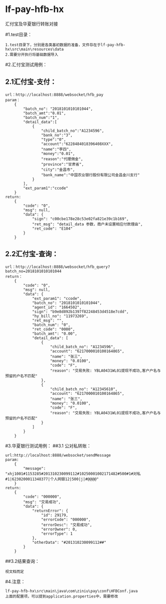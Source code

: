 # lf-pay-hfb-hx
汇付宝及华夏银行转账对接

#1.test目录：
    
    1.test目录下，分别是各类基初数据的准备，文件存在于lf-pay-hfb-hx\src\main\resources\data
    2.需要分开执行将基础数据导入
    
#2.汇付宝测试用例：

## 2.1汇付宝-支付：
    
    url：http://localhost:8888/websocket/hfb_pay    
    param：
        {
            "batch_no": "2018101010101044",
            "batch_amt":"0.01",
            "batch_num":"1",
            "detail_data":[
                {
                    "child_batch_no":"A1234596",
                    "bank_no":"3",
                    "type":"0",
                    "account":"6228484018396408XXX",
                    "name":"李四",
                    "money":"0.01",
                    "reason":"代理佣金",
                    "province":"甘肃省",
                    "city":"金昌市",
                    "bank_name":"中国农业银行股份有限公司金昌金川支行"
                }
            ],
            "ext_param1":"ccode"
        }
    return:
        {
            "code": "0",
            "msg": null,
            "data": {
                "sign": "c00cbe178e28c53e02fa821e39c1b169",
                "ret_msg": "detail_data 参数，商户未设置相应付款理由",
                "ret_code": "E104"
            }
        }
## 2.2汇付宝-查询：
    
    url：http://localhost:8888/websocket/hfb_query?batch_no=2018101010101044
    return：
        {
            "code": "0",
            "msg": null,
            "data": {
                "ext_param1": "ccode",
                "batch_no": "2018101010101044",
                "agent_id": "1664502",
                "sign": "b9e8d892b1397f82248453d4518e7cdd",
                "hy_bill_no": "11973269",
                "ret_msg": "",
                "batch_num": "0",
                "ret_code": "0000",
                "batch_amt": "0.00",
                "detail_data": [
                    {
                        "child_batch_no": "A1234596",
                        "account": "6217000010100164865",
                        "name": "张三",
                        "money": "0.0100",
                        "code": "F",
                        "reason": "交易失败: YBLA0431WL01提现不成功,客户户名与预留的户名不匹配"
                    },
                    {
                        "child_batch_no": "A12345610",
                        "account": "6217000010100164865",
                        "name": "张三",
                        "money": "0.0100",
                        "code": "F",
                        "reason": "交易失败: YBLA0431WL01提现不成功,客户户名与预留的户名不匹配"
                    }
                ]
            }
        }
#3.华夏银行测试用例：
##3.1 公对私转账：
    
    url:http://localhost:8888/websocket/sendMessage
    param:
        {
            "message": "xhj1001#1153285#201310230099112#10250001002171482#500#1#对私#1|6230200011348377|个人网银12|500|j|#@@@@"
        }
    return:
        {
            "code": "000000",
            "msg": "交易成功",
            "data": {
                "returnError": {
                    "id": 29179,
                    "errorCode": "000000",
                    "errorDesc": "交易成功",
                    "errorOwner": 0,
                    "errorType": 1
                },
                "otherData": "#201310230099112##"
            }
        }
 
 ##3.2结果查询：
    
    视文档而定

#4.注意：
    
    lf-pay-hfb-hx\src\main\java\com\ziniu\pay\conf\HFBConf.java
    上面的配置项，可以提到application.properties中，需要修改
